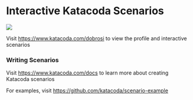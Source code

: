 # Interactive Katacoda Scenarios

[![](http://shields.katacoda.com/katacoda/dobrosi/count.svg)](https://www.katacoda.com/dobrosi "Get your profile on Katacoda.com")

Visit https://www.katacoda.com/dobrosi to view the profile and interactive scenarios

### Writing Scenarios
Visit https://www.katacoda.com/docs to learn more about creating Katacoda scenarios

For examples, visit https://github.com/katacoda/scenario-example
